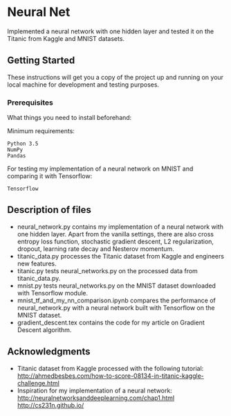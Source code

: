 # Neural Net

Implemented a neural network with one hidden layer and tested it on the Titanic from Kaggle and MNIST datasets.

## Getting Started

These instructions will get you a copy of the project up and running on your local machine for development and testing purposes.

### Prerequisites

What things you need to install beforehand:

Minimum requirements:
```
Python 3.5
NumPy
Pandas
```
For testing my implementation of a neural network on MNIST and
comparing it with Tensorflow:
```
Tensorflow
```

## Description of files
* neural_network.py contains my implementation of a neural network with one hidden layer. Apart from the vanilla settings, there are also cross entropy loss function, stochastic gradient descent, L2 regularization, dropout, learning rate decay and Nesterov momentum.
* titanic_data.py processes the Titanic dataset from Kaggle and engineers new features.
* titanic.py tests neural_networks.py on the processed data from titanic_data.py.
* mnist.py tests neural_networks.py on the MNIST dataset downloaded with Tensorflow module.
* mnist_tf_and_my_nn_comparison.ipynb compares the performance of neural_network.py with a neural network built with Tensorflow on the MNIST dataset.
* gradient_descent.tex contains the code for my article on Gradient Descent algorithm.


## Acknowledgments

* Titanic dataset from Kaggle processed with the following tutorial: http://ahmedbesbes.com/how-to-score-08134-in-titanic-kaggle-challenge.html
* Inspiration for my implementation of a neural network:
http://neuralnetworksanddeeplearning.com/chap1.html
http://cs231n.github.io/
